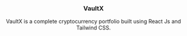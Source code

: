 
<!-- PROJECT LOGO -->
<div align="center">
  <h3 align="center">VaultX</h3>

  <p align="center">
    VaultX is a complete cryptocurrency portfolio built using React Js and Tailwind CSS.
    <br />


